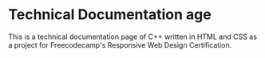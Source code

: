 # Technical Documentation age
This is a technical documentation page of C++ written in HTML and CSS as a project for Freecodecamp's Responsive Web Design Certification.
